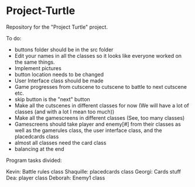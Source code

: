 # Project-Turtle
Repository for the "Project Turtle" project.

To do:
- buttons folder should be in the src folder
- Edit your names in all the classes so it looks like everyone worked on the same things.
- Implement pictures
- button location needs to be changed
- User Interface class should be made
- Game progresses from cutscene to cutscene to battle to next cutscene etc.
- skip button is the "next" button
- Make all the cutscenes in different classes for now (We will have a lot of classes (and with a lot I mean too much))
- Make all the gamescreens in different classes (See, too many classes)
- Gamescreens should take player and enemy[#] from their classes as well as the gamerules class, the user interface class, and the
  placedcards class
- almost all classes need the card class
- balancing at the end

Program tasks divided:

Kevin: Battle rules class
Shaquille: placedcards class
Georgi: Cards stuff
Dea: player class
Deborah: Enemy1 class
